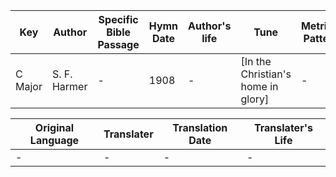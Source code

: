 Key | Author   | Specific Bible Passage     |Hymn Date |Author's life |Tune |Metrical Pattern   |Composer/Source
-- | --------- | ---------------------------|----------|--------------|-----|-------------------|-------------  
C Major |S. F. Harmer |- |1908 |- |[In the Christian's home in glory] |- |-

Original Language | Translater | Translation Date   | Translater's Life  
----------------- | --------- | --------------------|-------------     
\- |- |- |-
